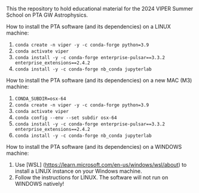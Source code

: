 This the repository to hold educational material for the 2024 VIPER Summer School on PTA GW Astrophysics.

How to install the PTA software (and its dependencies) on a LINUX machine:
  1) `conda create -n viper -y -c conda-forge python=3.9`
  2) `conda activate viper`
  3) `conda install -y -c conda-forge enterprise-pulsar==3.3.2 enterprise_extensions==2.4.2`
  4) `conda install -y -c conda-forge nb_conda jupyterlab`

How to install the PTA software (and its dependencies) on a new MAC (M3) machine:
  1) `CONDA_SUBDIR=osx-64`
  2) `conda create -n viper -y -c conda-forge python=3.9`
  3) `conda activate viper`
  4) `conda config --env --set subdir osx-64`
  5) `conda install -y -c conda-forge enterprise-pulsar==3.3.2 enterprise_extensions==2.4.2`
  6) `conda install -y -c conda-forge nb_conda jupyterlab`

How to install the PTA software (and its dependencies) on a WINDOWS machine:
  1) Use [WSL] (https://learn.microsoft.com/en-us/windows/wsl/about) to install a LINUX instance on your Windows machine.
  2) Follow the instructions for LINUX. The software will not run on WINDOWS natively!

  
